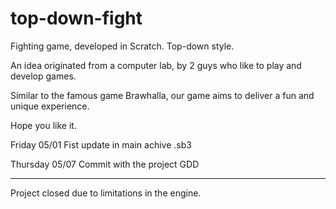 # top-down-fight
Fighting game, developed in Scratch. Top-down style.

An idea originated from a computer lab, by 2 guys who like to play and develop games.

Similar to the famous game Brawhalla, our game aims to deliver a fun and unique experience.

Hope you like it.

Friday 05/01
Fist update in main achive .sb3

Thursday 05/07
Commit with the project GDD

-------------------
Project closed due to limitations in the engine.
